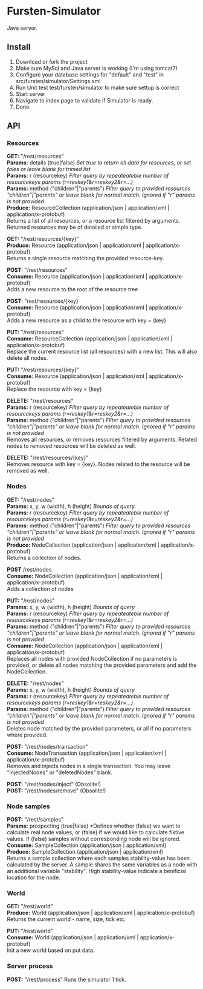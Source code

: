 Fursten-Simulator
=================

Java server.

Install
-------

1. Download or fork the project
2. Make sure MySql and Java server is working (I'm using tomcat7)
3. Configure your database settings for "default" and "test" in src/fursten/simulator/Settings.xml
4. Run Unit test test/fursten/simulator to make sure settup is correct
5. Start server
6. Navigate to index page to validate if Simulator is ready.
7. Done.

API
------------

### Resources  

**GET:** "/rest/resources"  
**Params:** details (true|false) *Set true to return all data for resources, or set fales or leave blank for trimed list*  
**Params:** r (resourcekey) *Filter query by repeateateble number of resourcekeys params (r=reskey1&r=reskey2&r=...)*  
**Params:** method ("children"|"parents") *Filter query to provided resources "children"|"parents" or leave blank for normal match. Ignored if "r" params is not provided*  
**Produce:** ResourceCollection (application/json | application/xml | application/x-protobuf)  
Returns a list of all resources, or a resource list filtered by arguments. Returned resources may be of detailed or simple type.  

**GET:** "/rest/resources/{key}"  
**Produce:** Resource (application/json | application/xml | application/x-protobuf)  
Returns a single resource matching the provided resource-key.  

**POST:** "/rest/resources"  
**Consume:** Resource (application/json | application/xml | application/x-protobuf)  
Adds a new resource to the root of the resource tree  

**POST:** "rest/resources/{key}  
**Consume:** Resource (application/json | application/xml | application/x-protobuf)  
Adds a new resource as a child to the resource with key = {key}  

**PUT:** "/rest/resources"  
**Consume:** ResourceCollection (application/json | application/xml | application/x-protobuf)  
Replace the current resource list (all resources) with a new list. This will also delete all nodes.  

**PUT:** "/rest/resources/{key}"  
**Consume:** Resource (application/json | application/xml | application/x-protobuf)  
Replace the resource with key = {key}  

**DELETE:** "/rest/resources"  
**Params:** r (resourcekey) *Filter query by repeateateble number of resourcekeys params (r=reskey1&r=reskey2&r=...)*  
**Params:** method ("children"|"parents") *Filter query to provided resources "children"|"parents" or leave blank for normal match. Ignored if "r" params is not provided*  
Removes all resources, or removes resources filtered by arguments. Related nodes to removed resources will be deleted as well.  

**DELETE:** "/rest/resources/{key}"  
Removes resource with key = {key}. Nodes related to the resource will be removed as well.  

### Nodes  

**GET:** "/rest/nodes"  
**Params:** x, y, w (width), h (height) *Bounds of query.*  
**Params:** r (resourcekey) *Filter query by repeateateble number of resourcekeys params (r=reskey1&r=reskey2&r=...)*  
**Params:** method ("children"|"parents") *Filter query to provided resources "children"|"parents" or leave blank for normal match. Ignored if "r" params is not provided*  
**Produce:** NodeCollection (application/json | application/xml | application/x-protobuf)  
Returns a collection of nodes.  

**POST**	/rest/nodes  
**Consume:** NodeCollection (application/json | application/xml | application/x-protobuf)  
Adds a collection of nodes  

**PUT:** "/rest/nodes"  
**Params:** x, y, w (width), h (height) *Bounds of query*  
**Params:** r (resourcekey) *Filter query by repeateateble number of resourcekeys params (r=reskey1&r=reskey2&r=...)*  
**Params:** method ("children"|"parents") *Filter query to provided resources "children"|"parents" or leave blank for normal match. Ignored if "r" params is not provided*  
**Consume:** NodeCollection (application/json | application/xml | application/x-protobuf)  
Replaces all nodes with provided NodeCollection if no parameters is provided, or delete all nodes matching the provided parameters and add the NodeCollection.  

**DELETE:**	"/rest/nodes"  
**Params:** x, y, w (width), h (height) *Bounds of query*  
**Params:** r (resourcekey) *Filter query by repeateateble number of resourcekeys params (r=reskey1&r=reskey2&r=...)*  
**Params:** method ("children"|"parents") *Filter query to provided resources "children"|"parents" or leave blank for normal match. Ignored if "r" params is not provided*   
Deletes node matched by the provided parameters, or all if no parameters where provided.

**POST:** "/rest/nodes/transaction"  
**Consume:** NodeTransaction (application/json | application/xml | application/x-protobuf)  
Removes and injects nodes in a single transaction. You may leave "injectedNodes" or "deletedNodes" blank.

**POST:** "/rest/nodes/inject" (Obsolite!)  
**POST:** "/rest/nodes/remove" (Obsolite!)  

### Node samples  

**POST:** "/rest/samples"  
**Params:** prospecting (true|false) *Defines whether (false) we want to calculate real node values, or (false) if we would like to calculate fiktive values. If (false) samples without corresponding node will be ignored.  
**Consume:** SampleCollection (application/json | application/xml)  
**Produce:** SampleCollection (application/json | application/xml)  
Returns a sample collection where each samples stability-value has been calculated by the server. A sample shares the same variables as a node with an additional variable "stability". High stability-value indicate a benificial location for the node.  

### World

**GET:** "/rest/world"  
**Produce:** World (application/json | application/xml | application/x-protobuf)  
Returns the current world - name, size, tick etc.  

**PUT:**  "/rest/world"  
**Consume:** World (application/json | application/xml | application/x-protobuf)   
Init a new world based on put data.  

### Server process

**POST:** "/rest/process" 
Runs the simulator 1 tick.
